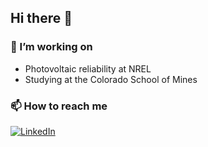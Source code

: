 ## Hi there 👋
### 🔭 I’m working on

- Photovoltaic reliability at NREL
- Studying at the Colorado School of Mines

### 📫 How to reach me

<div display="flex">
  <a href="https://www.linkedin.com/in/tobinford/">
    <img src="https://img.shields.io/badge/linkedin-%230077B5.svg?style=for-the-badge&logo=linkedin&logoColor=white" alt="LinkedIn"/>
  </a>
</div>

